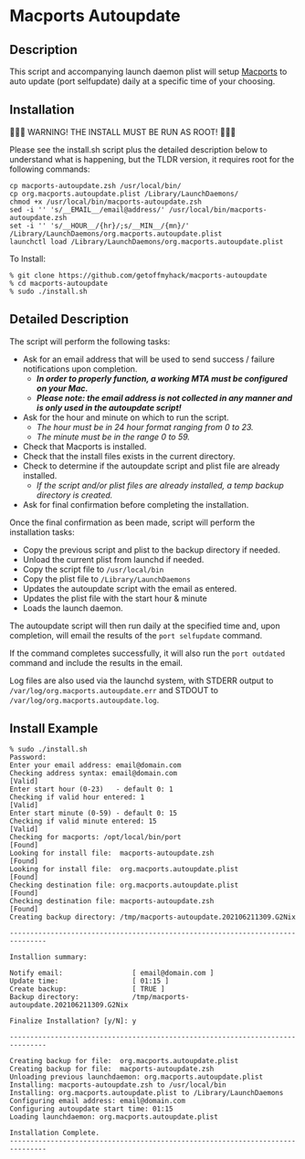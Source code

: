 # Macports Autoupdate

## Description

This script and accompanying launch daemon plist will setup [Macports](https://www.macports.org/) to auto update (port selfupdate) daily at a specific time of your choosing.


## Installation

🚨🚨🚨  WARNING!  THE INSTALL MUST BE RUN AS ROOT! 🚨🚨🚨

Please see the install.sh script plus the detailed description below to understand what is happening, but the TLDR version, it requires root for the following commands:
```
cp macports-autoupdate.zsh /usr/local/bin/
cp org.macports.autoupdate.plist /Library/LaunchDaemons/
chmod +x /usr/local/bin/macports-autoupdate.zsh
sed -i '' 's/__EMAIL__/email@address/' /usr/local/bin/macports-autoupdate.zsh
set -i '' 's/__HOUR__/{hr}/;s/__MIN__/{mn}/' /Library/LaunchDaemons/org.macports.autoupdate.plist
launchctl load /Library/LaunchDaemons/org.macports.autoupdate.plist
```

To Install:

```
% git clone https://github.com/getoffmyhack/macports-autoupdate
% cd macports-autoupdate
% sudo ./install.sh
```

## Detailed Description

The script will perform the following tasks:

- Ask for an email address that will be used to send success / failure notifications upon completion.
    - **_In order to properly function, a working MTA must be configured on your Mac._**  
    - **_Please note: the email address is not collected in any manner and is only used in the autoupdate script!_**
- Ask for the hour and minute on which to run the script.
    - _The hour must be in 24 hour format ranging from 0 to 23._
    - _The minute must be in the range 0 to 59._
- Check that Macports is installed.
- Check that the install files exists in the current directory.
- Check to determine if the autoupdate script and plist file are already installed.
    - _If the script and/or plist files are already installed, a temp backup directory is created._
- Ask for final confirmation before completing the installation.

Once the final confirmation as been made, script will perform the installation tasks:

- Copy the previous script and plist to the backup directory if needed.
- Unload the current plist from launchd if needed.
- Copy the script file to `/usr/local/bin`
- Copy the plist file to `/Library/LaunchDaemons`
- Updates the autoupdate script with the email as entered.
- Updates the plist file with the start hour & minute
- Loads the launch daemon.

The autoupdate script will then run daily at the specified time and, upon completion, will email the results of the `port selfupdate` command.

If the command completes successfully, it will also run the `port outdated` command and include the results in the email.

Log files are also used via the launchd system, with STDERR output to `/var/log/org.macports.autoupdate.err` and STDOUT to `/var/log/org.macports.autoupdate.log`.

## Install Example

```
% sudo ./install.sh
Password:
Enter your email address: email@domain.com
Checking address syntax: email@domain.com                         [Valid]
Enter start hour (0-23)   - default 0: 1
Checking if valid hour entered: 1                                 [Valid]
Enter start minute (0-59) - default 0: 15
Checking if valid minute entered: 15                              [Valid]
Checking for macports: /opt/local/bin/port                        [Found]
Looking for install file:  macports-autoupdate.zsh                [Found]
Looking for install file:  org.macports.autoupdate.plist          [Found]
Checking destination file: org.macports.autoupdate.plist          [Found]
Checking destination file: macports-autoupdate.zsh                [Found]
Creating backup directory: /tmp/macports-autoupdate.202106211309.G2Nix

-------------------------------------------------------------------------------

Installion summary:

Notify email:                 [ email@domain.com ]
Update time:                  [ 01:15 ]
Create backup:                [ TRUE ]
Backup directory:             /tmp/macports-autoupdate.202106211309.G2Nix

Finalize Installation? [y/N]: y

-------------------------------------------------------------------------------

Creating backup for file:  org.macports.autoupdate.plist
Creating backup for file:  macports-autoupdate.zsh
Unloading previous launchdaemon: org.macports.autoupdate.plist
Installing: macports-autoupdate.zsh to /usr/local/bin
Installing: org.macports.autoupdate.plist to /Library/LaunchDaemons
Configuring email address: email@domain.com
Configuring autoupdate start time: 01:15
Loading launchdaemon: org.macports.autoupdate.plist

Installation Complete.
-------------------------------------------------------------------------------
```